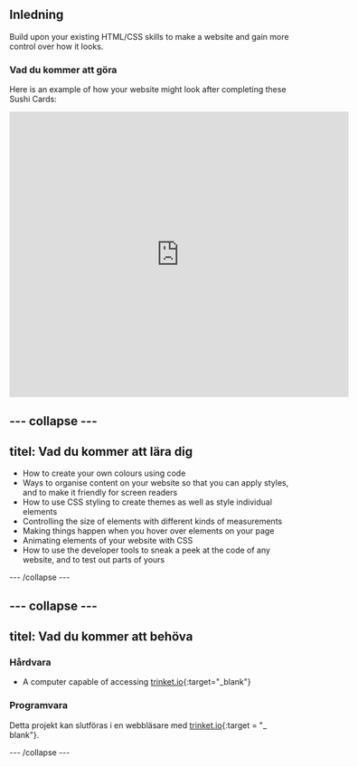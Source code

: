 ## Inledning

Build upon your existing HTML/CSS skills to make a website and gain more control over how it looks.

### Vad du kommer att göra

Here is an example of how your website might look after completing these Sushi Cards:

<div class="trinket">
  <iframe src="https://trinket.io/embed/html/0e7f7e6713?outputOnly=true&start=result" width="600" height="505" frameborder="0" marginwidth="0" marginheight="0" allowfullscreen>
  </iframe>
</div>

## \--- collapse \---

## titel: Vad du kommer att lära dig

+ How to create your own colours using code
+ Ways to organise content on your website so that you can apply styles, and to make it friendly for screen readers
+ How to use CSS styling to create themes as well as style individual elements
+ Controlling the size of elements with different kinds of measurements
+ Making things happen when you hover over elements on your page
+ Animating elements of your website with CSS
+ How to use the developer tools to sneak a peek at the code of any website, and to test out parts of yours

\--- /collapse \---

## \--- collapse \---

## titel: Vad du kommer att behöva

### Hårdvara

+ A computer capable of accessing [trinket.io](https://trinket.io){:target="_blank"}

### Programvara

Detta projekt kan slutföras i en webbläsare med [trinket.io](https://trinket.io){:target = "_ blank"}.

\--- /collapse \---